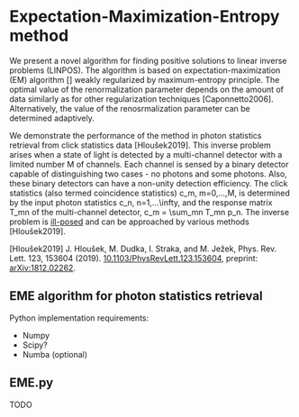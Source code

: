 # Expectation-Maximization-Entropy method

We present a novel algorithm for finding positive solutions to linear inverse problems (LINPOS).
The algorithm is based on expectation-maximization (EM) algorithm [] weakly regularized by maximum-entropy principle.
The optimal value of the renormalization parameter depends on the amount of data similarly as for other regularization techniques [Caponnetto2006].
Alternatively, the value of the renosrmalization parameter can be determined adaptively.

We demonstrate the performance of the method in photon statistics retrieval from click statistics data [Hloušek2019].
This inverse problem arises when a state of light is detected by a multi-channel detector with a limited number M of channels.
Each channel is sensed by a binary detector capable of distinguishing two cases - no photons and some photons.
Also, these binary detectors can have a non-unity detection efficiency.
The click statistics (also termed coincidence statistics) c_m, m=0,...,M,
is determined by the input photon statistics c_n, n=1,...\infty,
and the response matrix T_mn of the multi-channel detector, c_m = \sum_mn T_mn p_n.
The inverse problem is [ill-posed](https://en.wikipedia.org/wiki/Well-posed_problem) and can be approached by various methods [Hloušek2019].

[Hloušek2019] J. Hloušek, M. Dudka, I. Straka, and M. Ježek, Phys. Rev. Lett. 123, 153604 (2019). [10.1103/PhysRevLett.123.153604](https://doi.org/10.1103/PhysRevLett.123.153604), preprint: [arXiv:1812.02262](https://arxiv.org/abs/1812.02262).

## EME algorithm for photon statistics retrieval

Python implementation requirements:
- Numpy
- Scipy?
- Numba (optional)

## EME.py

TODO
